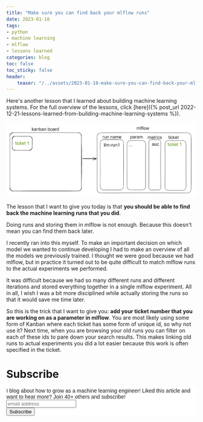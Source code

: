 ```yaml
---
title: "Make sure you can find back your mlflow runs"
date: 2023-01-18
tags:
- python
- machine learning
- mlflow
- lessons learned
categories: blog
toc: false
toc_sticky: false
header:
    teaser: "/../assets/2023-01-18-make-sure-you-can-find-back-your-mlflow-runs/thumbnail.png"
---
```

<!-- ctrl + alt + v -->

Here's another lesson that I learned about building machine learning systems. For the full overview of the lessons, click [here]({% post_url 2022-12-21-lessons-learned-from-building-machine-learning-systems %}).

![](/../assets/2023-01-18-make-sure-you-can-find-back-your-mlflow-runs/2023-01-18-16-10-05.png)

The lesson that I want to give you today is that **you should be able to find back the machine learning runs that you did**.

Doing runs and storing them in mlflow is not enough. Because this doesn't mean you can find them back later. 

I recently ran into this myself. To make an important decision on which model we wanted to continue developing I had to make an overview of all the models we previously trained. I thought we were good because we had mlflow, but in practice it turned out to be quite difficult to match mlflow runs to the actual experiments we performed. 

It was difficult because we had so many different runs and different iterations and stored everything together in a single mlflow experiment. All in all, I wish I was a bit more disciplined while actually storing the runs so that it would save me time later. 

So this is the trick that I want to give you: **add your ticket number that you are working on as a parameter in mlflow**. You are most likely using some form of Kanban where each ticket has some form of unique id, so why not use it? Next time, when you are browsing your old runs you can filter on each of these ids to pare down your search results. This makes linking old runs to actual experiments you did a lot easier because this work is often specified in the ticket.

# Subscribe
<!-- Begin Mailchimp Signup Form -->
<link href="//cdn-images.mailchimp.com/embedcode/horizontal-slim-10_7.css" rel="stylesheet" type="text/css">
<style type="text/css">
#mc_embed_signup{background:#fff; clear:left; font:14px Helvetica,Arial,sans-serif; width:100%;}
/* Add your own Mailchimp form style overrides in your site stylesheet or in this style block.
    We recommend moving this block and the preceding CSS link to the HEAD of your HTML file. */
</style>
<div id="mc_embed_signup">
<form action="https://gmail.us3.list-manage.com/subscribe/post?u=92fe86c389878585bc87837e8&amp;id=50543deff9" method="post" id="mc-embedded-subscribe-form" name="mc-embedded-subscribe-form" class="validate" target="_blank" novalidate>
    <div id="mc_embed_signup_scroll">
<label for="mce-EMAIL">I blog about how to grow as a machine learning engineer! Liked this article and want to hear more? Join 40+ others and subscribe!</label>
<input type="email" value="" name="EMAIL" class="email" id="mce-EMAIL" placeholder="email address" required>
    <!-- real people should not fill this in and expect good things - do not remove this or risk form bot signups-->
    <div style="position: absolute; left: -5000px;" aria-hidden="true"><input type="text" name="b_92fe86c389878585bc87837e8_50543deff9" tabindex="-1" value=""></div>
    <div class="clear"><input type="submit" value="Subscribe" name="subscribe" id="mc-embedded-subscribe" class="button"></div>
    </div>
</form>
</div>
<!--End mc_embed_signup-->
    